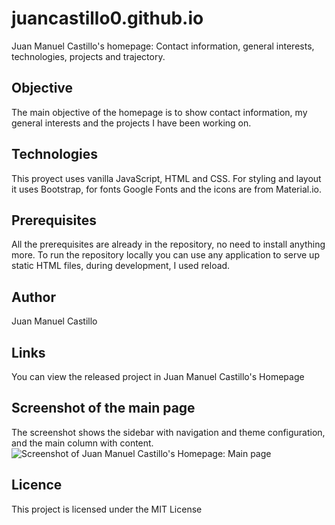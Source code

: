 # juancastillo0.github.io
Juan Manuel Castillo's homepage: Contact information, general interests, technologies, projects and trajectory.


 ## Objective
 The main objective of the homepage is to show contact information, my general interests and the projects I have been working on.
 
 ## Technologies 
 This proyect uses vanilla JavaScript, HTML and CSS. For styling and layout it uses <a src="https://getbootstrap.com/">Bootstrap</a>, for fonts <a src="https://fonts.google.com/">Google Fonts</a> and the icons are from <a src="https://material.io/resources/icons/">Material.io</a>.
 
 ## Prerequisites
 All the prerequisites are already in the repository, no need to install anything more. To run the repository locally you can use any application to serve up static HTML files, during development, I used <a src="https://www.npmjs.com/package/reload">reload</a>.
 
 ## Author
 Juan Manuel Castillo
 
 ## Links
 You can view the released project in <a src="https://juancastillo0.github.io/">Juan Manuel Castillo's Homepage</a>
 
 ## Screenshot of the main page 
 The screenshot shows the sidebar with navigation and theme configuration, and the main column with content.
 <img src="https://i.imgur.com/8Ms1oNQ.png" alt="Screenshot of Juan Manuel Castillo's Homepage: Main page">
 
 ## Licence
 This project is licensed under the <a src="https://github.com/juancastillo0/juancastillo0.github.io/blob/master/LICENSE">MIT License </a>
